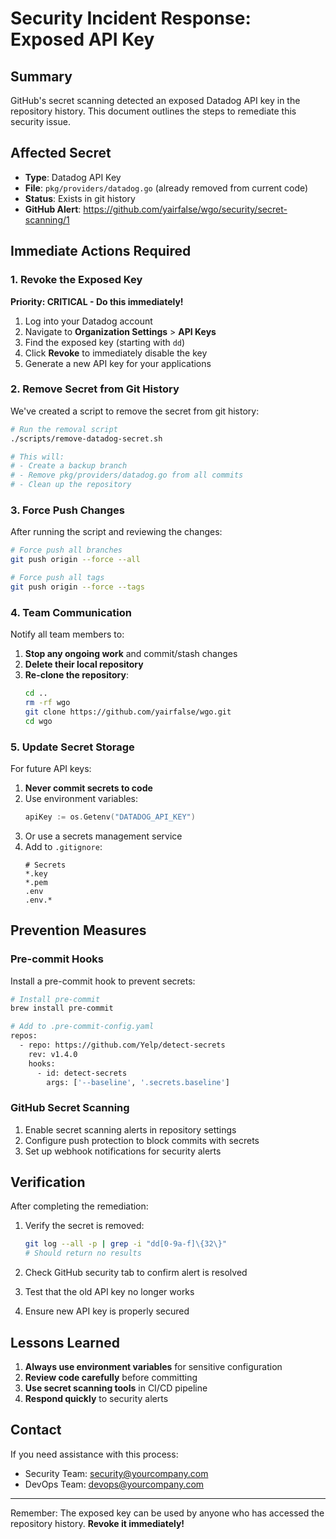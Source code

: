 # Security Incident Response: Exposed API Key

## Summary

GitHub's secret scanning detected an exposed Datadog API key in the repository history. This document outlines the steps to remediate this security issue.

## Affected Secret

- **Type**: Datadog API Key
- **File**: `pkg/providers/datadog.go` (already removed from current code)
- **Status**: Exists in git history
- **GitHub Alert**: https://github.com/yairfalse/wgo/security/secret-scanning/1

## Immediate Actions Required

### 1. Revoke the Exposed Key

**Priority: CRITICAL - Do this immediately!**

1. Log into your Datadog account
2. Navigate to **Organization Settings** > **API Keys**
3. Find the exposed key (starting with `dd`)
4. Click **Revoke** to immediately disable the key
5. Generate a new API key for your applications

### 2. Remove Secret from Git History

We've created a script to remove the secret from git history:

```bash
# Run the removal script
./scripts/remove-datadog-secret.sh

# This will:
# - Create a backup branch
# - Remove pkg/providers/datadog.go from all commits
# - Clean up the repository
```

### 3. Force Push Changes

After running the script and reviewing the changes:

```bash
# Force push all branches
git push origin --force --all

# Force push all tags
git push origin --force --tags
```

### 4. Team Communication

Notify all team members to:

1. **Stop any ongoing work** and commit/stash changes
2. **Delete their local repository**
3. **Re-clone the repository**:
   ```bash
   cd ..
   rm -rf wgo
   git clone https://github.com/yairfalse/wgo.git
   cd wgo
   ```

### 5. Update Secret Storage

For future API keys:

1. **Never commit secrets to code**
2. Use environment variables:
   ```go
   apiKey := os.Getenv("DATADOG_API_KEY")
   ```
3. Or use a secrets management service
4. Add to `.gitignore`:
   ```
   # Secrets
   *.key
   *.pem
   .env
   .env.*
   ```

## Prevention Measures

### Pre-commit Hooks

Install a pre-commit hook to prevent secrets:

```bash
# Install pre-commit
brew install pre-commit

# Add to .pre-commit-config.yaml
repos:
  - repo: https://github.com/Yelp/detect-secrets
    rev: v1.4.0
    hooks:
      - id: detect-secrets
        args: ['--baseline', '.secrets.baseline']
```

### GitHub Secret Scanning

1. Enable secret scanning alerts in repository settings
2. Configure push protection to block commits with secrets
3. Set up webhook notifications for security alerts

## Verification

After completing the remediation:

1. Verify the secret is removed:
   ```bash
   git log --all -p | grep -i "dd[0-9a-f]\{32\}"
   # Should return no results
   ```

2. Check GitHub security tab to confirm alert is resolved

3. Test that the old API key no longer works

4. Ensure new API key is properly secured

## Lessons Learned

1. **Always use environment variables** for sensitive configuration
2. **Review code carefully** before committing
3. **Use secret scanning tools** in CI/CD pipeline
4. **Respond quickly** to security alerts

## Contact

If you need assistance with this process:
- Security Team: security@yourcompany.com
- DevOps Team: devops@yourcompany.com

---

Remember: The exposed key can be used by anyone who has accessed the repository history. **Revoke it immediately!**